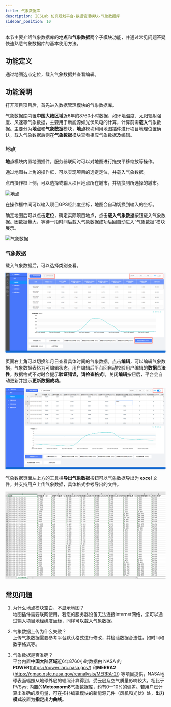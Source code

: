 ```yaml
---
title: 气象数据库
description: IESLab 仿真规划平台-数据管理模块-气象数据库
sidebar_position: 10
---
```


本节主要介绍气象数据库的**地点**和**气象数据**两个子模块功能，并通过常见问题答疑快速熟悉气象数据库的基本使用方法。

## 功能定义
通过地图选点定位，载入气象数据并查看编辑。


## 功能说明

打开项目项目后，首先进入数据管理模块的气象数据库。

气象数据库内置**中国大陆区域**近6年的8760小时数据，如环境温度、太阳辐射强度、风速等气象数据，主要用于新能源如光伏风电的计算，计算前需**载入**气象数据。主要分为**地点**和**气象数据**模块，**地点**模块利用地图插件进行项目地理位置确认，载入气象数据后则在**气象数据**模块查看相应气象数据及编辑。

### 地点

**地点**模块内置地图插件，服务器联网时可以对地图进行拖曳平移缩放等操作。

通过地图右上角的操作框，可以实现项目的选定定位，并载入气象数据。

点击操作框上侧，可以选择或输入项目地点所在城市，并切换到所选择的城市。

![地点](./location.png "地点")

在操作框中间可以输入项目GPS经纬度坐标，地图会自动切换到输入的坐标。

确定地图后可以点击**定位**，确定实际项目地点，点击**载入气象数据**按钮载入气象数据。因数据量大，等待一段时间后载入气象数据成功后回自动进入“气象数据”模块展示。

![气象数据](./data.png "气象数据")

### 气象数据

载入气象数据后，可以选择类别查看。

![气象数据1](./data1.png "气象数据1")

页面右上角可以切换年月日查看具体时间的气象数据。点击**编辑**，可以编辑气象数据，气象数据表格为可编辑状态，用户编辑后平台回自动校验用户编辑的**数据合法性**，数据格式不对时会提示**验证错误，请检查格式!**，关闭**编辑**按钮后，平台会自动更新并提示**更新数据成功**。

![气象数据编辑](./edit.png "气象数据编辑")

气象数据页面左上方的工具栏**导出气象数据**按钮可以气象数据导出为 **excel** 文件，并支持用户上传气象数据，具体格式参考导出的文件。

![气象数据文件](./file.png "气象数据文件")

## 常见问题

1. 为什么地点模块空白，不显示地图？  
   地图插件需要联网使用，若您的服务器设备无法连接Internet网络，您可以通过输入项目地经纬度坐标，同样可以载入气象数据。

2. 气象数据上传为什么失败？  
   上传气象数据需要参考平台默认格式进行修改，并检验数据合法性，如时间和数字格式等。
   
3. 气象数据是否准确？  
   平台内置**中国大陆区域**近6年8760小时数据由 NASA 的**POWER**(https://power.larc.nasa.gov/) 和**MERRA2** (https://gmao.gsfc.nasa.gov/reanalysis/MERRA-2/) 等项目提供，NASA地球表面辐照从地球外层的辐照计算得到，受云层及空气质量影响较大，相比于 PVSyst 内置的**Meteonorm8**气象数据库，约有0—10%的偏差。若用户已计算出准确的发电量，可在拓扑编辑模块的新能源元件（风机和光伏）处，**出力模式**设置为**指定出力曲线**。
